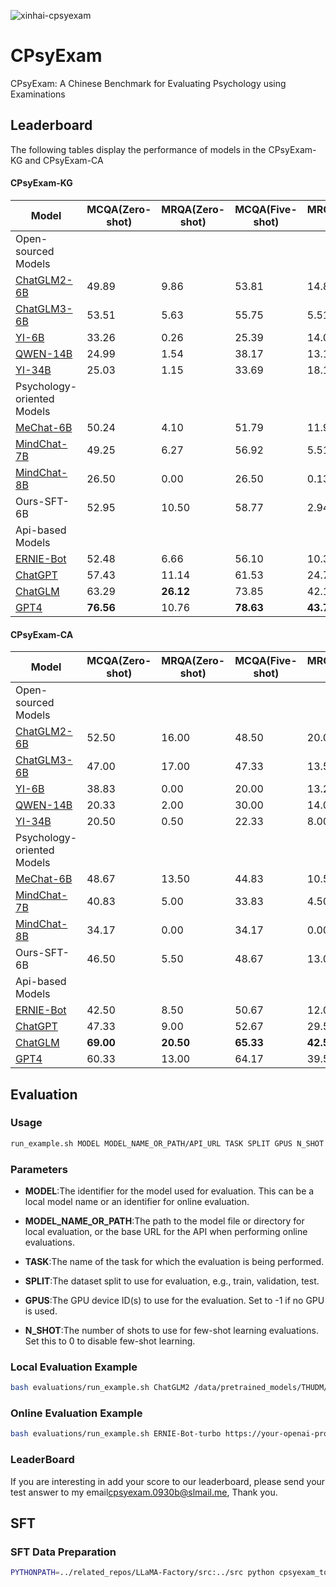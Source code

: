 
![xinhai-cpsyexam](https://github.com/CAS-SIAT-XinHai/CPsyExam/assets/2136700/e2dd98ed-7090-47c7-aeab-cf58dcb23500)
# CPsyExam
CPsyExam: A Chinese Benchmark for Evaluating Psychology using Examinations
## Leaderboard
The following tables display the performance of models in the CPsyExam-KG and CPsyExam-CA
#### CPsyExam-KG
| Model               | MCQA(Zero-shot) | MRQA(Zero-shot) | MCQA(Five-shot) | MRQA(Five-shot) | Average(Zero-shot) | Average(Five-shot) |
|---------------------|-----------------|-----------------|-----------------|-----------------|--------------------|--------------------|
| Open-sourced Models |
| [ChatGLM2-6B](https://huggingface.co/THUDM/chatglm2-6b) | 49.89 | 9.86 | 53.81 | 14.85 | 39.81 | 44.00 |
| [ChatGLM3-6B](https://huggingface.co/THUDM/chatglm3-6b) | 53.51 | 5.63 | 55.75 | 5.51  | 41.46 | 43.10 |
| [YI-6B](https://huggingface.co/01-ai/Yi-6B)             | 33.26 | 0.26 | 25.39 | 14.01 | 24.95 | 22.31 |
| [QWEN-14B](https://huggingface.co/Qwen/Qwen-14B-Chat)   | 24.99 | 1.54 | 38.17 | 13.19 | 19.08 | 31.88 |
| [YI-34B](https://huggingface.co/01-ai/Yi-34B)           | 25.03 | 1.15 | 33.69 | 18.18 | 24.95 | 22.31 |
| Psychology-oriented Models |
| [MeChat-6B](https://huggingface.co/qiuhuachuan/MeChat)  | 50.24 | 4.10 | 51.79 | 11.91 | 38.62 | 41.75 |
| [MindChat-7B](https://huggingface.co/X-D-Lab/MindChat-Qwen-7B-v2)|49.25 | 6.27 | 56.92 | 5.51  | 38.43 | 43.97 |
| [MindChat-8B](https://huggingface.co/X-D-Lab/MindChat-Qwen-1_8B)| 26.50 | 0.00 | 26.50 | 0.13  | 19.83 | 19.86 |
| Ours-SFT-6B | 52.95 | 10.50 | 58.77 | 2.94 | 42.26 | 44.71 |
| Api-based Models |
| [ERNIE-Bot](https://yiyan.baidu.com) | 52.48 | 6.66 | 56.10 | 10.37 | 40.94 | 44.58 |
| [ChatGPT](https://openai.com/chatgpt)| 57.43 | 11.14 | 61.53 | 24.71 | 45.78 | 52.26 |
| [ChatGLM](https://chatglm.cn)        | 63.29 | **26.12** | 73.85 | 42.13 | 53.93 | 65.86 |
| [GPT4](https://openai.com/gpt4)      | **76.56** | 10.76 | **78.63** | **43.79** | **59.99** | **69.85** |

#### CPsyExam-CA
| Model               | MCQA(Zero-shot) | MRQA(Zero-shot) | MCQA(Five-shot) | MRQA(Five-shot) | Average(Zero-shot) | Average(Five-shot) |
|---------------------|-----------------|-----------------|-----------------|-----------------|--------------------|--------------------|
| Open-sourced Models |
| [ChatGLM2-6B](https://huggingface.co/THUDM/chatglm2-6b) | 52.50 | 16.00 | 48.50 | 20.00 | 43.38 | 41.38 |
| [ChatGLM3-6B](https://huggingface.co/THUDM/chatglm3-6b) | 47.00 | 17.00 | 47.33 | 13.50 | 39.50 | 38.88 |
| [YI-6B](https://huggingface.co/01-ai/Yi-6B)             | 38.83 | 0.00  | 20.00 | 13.25 | 29.12 | 18.63 |
| [QWEN-14B](https://huggingface.co/Qwen/Qwen-14B-Chat)   | 20.33 | 2.00  | 30.00 | 14.00 | 15.75 | 26.00 |
| [YI-34B](https://huggingface.co/01-ai/Yi-34B)           | 20.50 | 0.50  | 22.33 | 8.00  | 15.50 | 19.39 |
| Psychology-oriented Models |
| [MeChat-6B](https://huggingface.co/qiuhuachuan/MeChat)  | 48.67 | 13.50 | 44.83 | 10.50 | 39.86 | 36.25 |
| [MindChat-7B](https://huggingface.co/X-D-Lab/MindChat-Qwen-7B-v2)|40.83 | 5.00  | 33.83 | 4.50  | 31.88 | 26.50 |
| [MindChat-8B](https://huggingface.co/X-D-Lab/MindChat-Qwen-1_8B)| 34.17 | 0.00  | 34.17 | 0.00  | 25.63 | 25.63 | 
| Ours-SFT-6B | 46.50 | 5.50 | 48.67 | 13.00 |
| Api-based Models |
| [ERNIE-Bot](https://yiyan.baidu.com) | 42.50 | 8.50  | 50.67 | 12.00 | 34.00 | 41.00 |
| [ChatGPT](https://openai.com/chatgpt)| 47.33 | 9.00  | 52.67 | 29.50 | 37.75 | 46.88 |
| [ChatGLM](https://chatglm.cn)        | **69.00** | **20.50** | **65.33** | **42.50** | **56.88** | **59.63** |
| [GPT4](https://openai.com/gpt4)      | 60.33 | 13.00 | 64.17 | 39.50 | 48.50 | 58.00 |




## Evaluation
### Usage
```bash
run_example.sh MODEL MODEL_NAME_OR_PATH/API_URL TASK SPLIT GPUS N_SHOT
```
### Parameters
- **MODEL**:The identifier for the model used for evaluation. This can be a local model name or an identifier for online evaluation.

- **MODEL_NAME_OR_PATH**:The path to the model file or directory for local evaluation, or the base URL for the API when performing online evaluations.

- **TASK**:The name of the task for which the evaluation is being performed.

- **SPLIT**:The dataset split to use for evaluation, e.g., train, validation, test.

- **GPUS**:The GPU device ID(s) to use for the evaluation. Set to -1 if no GPU is used.

- **N_SHOT**:The number of shots to use for few-shot learning evaluations. Set this to 0 to disable few-shot learning.

### Local Evaluation Example
```bash
bash evaluations/run_example.sh ChatGLM2 /data/pretrained_models/THUDM/chatglm2-6b ceval validation 0 0
```
### Online Evaluation Example
```bash
bash evaluations/run_example.sh ERNIE-Bot-turbo https://your-openai-proxy.com ceval validation 0 0
```
### LeaderBoard
If you are interesting in add your score to our leaderboard, please send your test answer to my email[cpsyexam.0930b@slmail.me](mailto:cpsyexam.0930b@slmail.me), Thank you.

## SFT
### SFT Data Preparation

```bash
PYTHONPATH=../related_repos/LLaMA-Factory/src:../src python cpsyexam_to_sft.py --task cpsyexam --task_dir <llmeval_path> --split train  --save_dir ../data --qa_file <qa_train_path>/cpsyexam_qa.json
```
